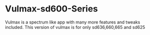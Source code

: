 # Vulmax-sd600-Series
Vulmax is a spectrum like app with many more features and tweaks included. This version of vulmax is for only sd636,660,665 and sd625
